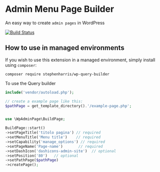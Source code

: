 # Admin Menu Page Builder
An easy way to create `admin pages` in WordPress

[![Build Status](https://github.com/piero-aiello/add-menu-page)](https://github.com/piero-aiello/add-menu-page)

## How to use in managed environments

If you wish to use this extension in a managed environment, simply install using `composer`:

```
composer require stephenharris/wp-query-builder
```

To use the Query builder

```php
include('vendor/autoload.php');

// create a example page like this:
$pathPage = get_template_directory().'/example-page.php';


use \WpAdminPage\BuildPage;

BuildPage::start()
->setPageTitle('titolo pagina') // required
->setMenuTitle('Menu title')    // required
->setCapability('manage_options') // required
->setPageName('Page-name')       // required
->setDashIcon('dashicons-admin-site')  // optional
->setPosition('80')   // optional
->setPathPage($pathPage)
->createPage();
```
